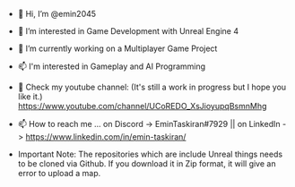 - 👋 Hi, I’m @emin2045
- 👀 I’m interested in Game Development with Unreal Engine 4
- 🌱 I’m currently working on a Multiplayer Game Project
- 📫 I'm interested in Gameplay and AI Programming 
- 👀 Check my youtube channel: (It's still a work in progress but I hope you like it.) https://www.youtube.com/channel/UCoREDO_XsJioyupqBsmnMhg
- 📫 How to reach me ... on Discord -> EminTaskiran#7929 || on LinkedIn -> https://www.linkedin.com/in/emin-taskiran/

- Important Note: The repositories which are include Unreal things needs to be cloned via Github. If you download it in Zip format, it will give an error to upload a map.

<!---
emin2045/emin2045 is a ✨ special ✨ repository because its `README.md` (this file) appears on your GitHub profile.
You can click the Preview link to take a look at your changes.
--->

